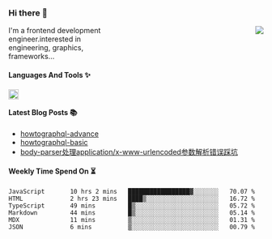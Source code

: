 <!--
**zhaohuanyuu/zhaohuanyuu** is a ✨ _special_ ✨ repository because its `README.md` (this file) appears on your GitHub profile.
-->

### Hi there 👋

<picture>
  <source media="(prefers-color-scheme: dark)" srcset="https://github-readme-stats.vercel.app/api?username=zhaohuanyuu&count_private=true&show_icons=true&theme=city_lights&hide_title=true">
  <img align="right" src="https://github-readme-stats.vercel.app/api?username=zhaohuanyuu&count_private=true&show_icons=true&hide_title=true">
</picture>

<p align="left" style="width:40%">I'm a frontend development engineer.interested in engineering, graphics, frameworks...</p>

#### Languages And Tools ✨

<img align="left" height="20" src="https://skillicons.dev/icons?i=js,ts,nodejs,react,vue,gatsby,materialui,graphql,nestjs,electron,flutter" />

</br>

#### Latest Blog Posts 📚
<!-- BLOG-POST-LIST:START -->
- [howtographql-advance](https://zhy.gatsbyjs.io/blog/graphql-advance)
- [howtographql-basic](https://zhy.gatsbyjs.io/blog/graphql-basic)
- [body-parser处理application/x-www-urlencoded参数解析错误踩坑](https://zhy.gatsbyjs.io/post/body-parser)
<!-- BLOG-POST-LIST:END -->

#### Weekly Time Spend On ⏳
<!--START_SECTION:waka-->

```text
JavaScript       10 hrs 2 mins   █████████████████▓░░░░░░░   70.07 %
HTML             2 hrs 23 mins   ████▒░░░░░░░░░░░░░░░░░░░░   16.72 %
TypeScript       49 mins         █▒░░░░░░░░░░░░░░░░░░░░░░░   05.72 %
Markdown         44 mins         █▒░░░░░░░░░░░░░░░░░░░░░░░   05.14 %
MDX              11 mins         ▒░░░░░░░░░░░░░░░░░░░░░░░░   01.31 %
JSON             6 mins          ▒░░░░░░░░░░░░░░░░░░░░░░░░   00.79 %
```

<!--END_SECTION:waka-->
